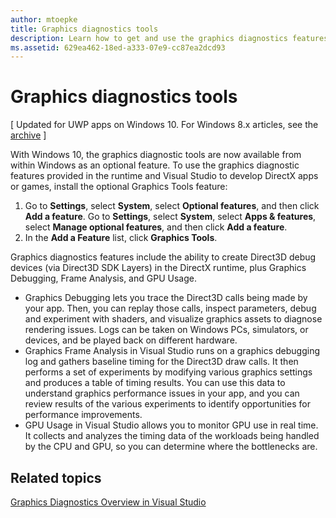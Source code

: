 ```yaml
---
author: mtoepke
title: Graphics diagnostics tools
description: Learn how to get and use the graphics diagnostics features including Graphics Debugging, Graphics Frame Analysis, and GPU Usage in Visual Studio.
ms.assetid: 629ea462-18ed-a333-07e9-cc87ea2dcd93
---
```


# Graphics diagnostics tools


\[ Updated for UWP apps on Windows 10. For Windows 8.x articles, see the [archive](http://go.microsoft.com/fwlink/p/?linkid=619132) \]

With Windows 10, the graphics diagnostic tools are now available from within Windows as an optional feature. To use the graphics diagnostic features provided in the runtime and Visual Studio to develop DirectX apps or games, install the optional Graphics Tools feature:

1.  Go to **Settings**, select **System**, select **Optional features**, and then click **Add a feature**. Go to **Settings**, select **System**, select **Apps & features**, select **Manage optional features**, and then click **Add a feature**.
2.  In the **Add a Feature** list, click **Graphics Tools**.

Graphics diagnostics features include the ability to create Direct3D debug devices (via Direct3D SDK Layers) in the DirectX runtime, plus Graphics Debugging, Frame Analysis, and GPU Usage.

-   Graphics Debugging lets you trace the Direct3D calls being made by your app. Then, you can replay those calls, inspect parameters, debug and experiment with shaders, and visualize graphics assets to diagnose rendering issues. Logs can be taken on Windows PCs, simulators, or devices, and be played back on different hardware.
-   Graphics Frame Analysis in Visual Studio runs on a graphics debugging log and gathers baseline timing for the Direct3D draw calls. It then performs a set of experiments by modifying various graphics settings and produces a table of timing results. You can use this data to understand graphics performance issues in your app, and you can review results of the various experiments to identify opportunities for performance improvements.
-   GPU Usage in Visual Studio allows you to monitor GPU use in real time. It collects and analyzes the timing data of the workloads being handled by the CPU and GPU, so you can determine where the bottlenecks are.

## Related topics


[Graphics Diagnostics Overview in Visual Studio](http://go.microsoft.com/fwlink/p/?LinkID=526382)

 

 






<!--HONumber=Jun16_HO2-->


